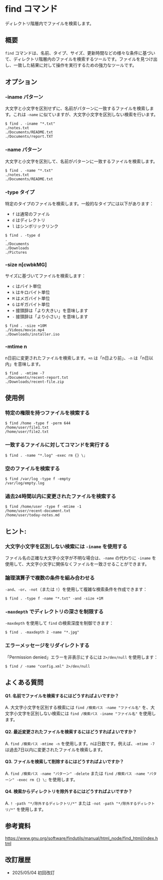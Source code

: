 # find コマンド

ディレクトリ階層内でファイルを検索します。

## 概要

`find` コマンドは、名前、タイプ、サイズ、更新時間などの様々な条件に基づいて、ディレクトリ階層内のファイルを検索するツールです。ファイルを見つけ出し、一致した結果に対して操作を実行するための強力なツールです。

## オプション

### **-iname パターン**

大文字と小文字を区別せずに、名前がパターンに一致するファイルを検索します。これは `-name` に似ていますが、大文字小文字を区別しない検索を行います。

```console
$ find . -iname "*.txt"
./notes.txt
./Documents/README.txt
./Documents/report.TXT
```

### **-name パターン**

大文字と小文字を区別して、名前がパターンに一致するファイルを検索します。

```console
$ find . -name "*.txt"
./notes.txt
./Documents/README.txt
```

### **-type タイプ**

特定のタイプのファイルを検索します。一般的なタイプには以下があります：
- `f` は通常のファイル
- `d` はディレクトリ
- `l` はシンボリックリンク

```console
$ find . -type d
.
./Documents
./Downloads
./Pictures
```

### **-size n[cwbkMG]**

サイズに基づいてファイルを検索します：
- `c` はバイト単位
- `k` はキロバイト単位
- `M` はメガバイト単位
- `G` はギガバイト単位
- `+` 接頭辞は「より大きい」を意味します
- `-` 接頭辞は「より小さい」を意味します

```console
$ find . -size +10M
./Videos/movie.mp4
./Downloads/installer.iso
```

### **-mtime n**

n日前に変更されたファイルを検索します。`+n` は「n日より前」、`-n` は「n日以内」を意味します。

```console
$ find . -mtime -7
./Documents/recent-report.txt
./Downloads/recent-file.zip
```

## 使用例

### 特定の権限を持つファイルを検索する

```console
$ find /home -type f -perm 644
/home/user/file1.txt
/home/user/file2.txt
```

### 一致するファイルに対してコマンドを実行する

```console
$ find . -name "*.log" -exec rm {} \;
```

### 空のファイルを検索する

```console
$ find /var/log -type f -empty
/var/log/empty.log
```

### 過去24時間以内に変更されたファイルを検索する

```console
$ find /home/user -type f -mtime -1
/home/user/recent-document.txt
/home/user/today-notes.md
```

## ヒント:

### 大文字小文字を区別しない検索には `-iname` を使用する

ファイル名の正確な大文字小文字が不明な場合は、`-name` の代わりに `-iname` を使用して、大文字小文字に関係なくファイルを一致させることができます。

### 論理演算子で複数の条件を組み合わせる

`-and`、`-or`、`-not`（または `!`）を使用して複雑な検索条件を作成できます：
```console
$ find . -type f -name "*.txt" -and -size +1M
```

### `-maxdepth` でディレクトリの深さを制限する

`-maxdepth` を使用して `find` の検索深度を制御できます：
```console
$ find . -maxdepth 2 -name "*.jpg"
```

### エラーメッセージをリダイレクトする

「Permission denied」エラーを非表示にするには `2>/dev/null` を使用します：
```console
$ find / -name "config.xml" 2>/dev/null
```

## よくある質問

#### Q1. 名前でファイルを検索するにはどうすればよいですか？
A. 大文字小文字を区別する検索には `find /検索パス -name "ファイル名"` を、大文字小文字を区別しない検索には `find /検索パス -iname "ファイル名"` を使用します。

#### Q2. 最近変更されたファイルを検索するにはどうすればよいですか？
A. `find /検索パス -mtime -n` を使用します。nは日数です。例えば、`-mtime -7` は過去7日以内に変更されたファイルを検索します。

#### Q3. ファイルを検索して削除するにはどうすればよいですか？
A. `find /検索パス -name "パターン" -delete` または `find /検索パス -name "パターン" -exec rm {} \;` を使用します。

#### Q4. 検索からディレクトリを除外するにはどうすればよいですか？
A. `! -path "*/除外するディレクトリ/*"` または `-not -path "*/除外するディレクトリ/*"` を使用します。

## 参考資料

https://www.gnu.org/software/findutils/manual/html_node/find_html/index.html

## 改訂履歴

- 2025/05/04 初回改訂